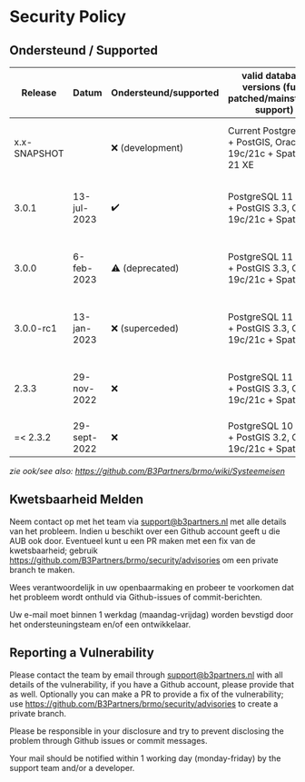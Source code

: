 # Security Policy

## Ondersteund / Supported

| Release      | Datum        | Ondersteund/supported  | valid database versions (fully patched/mainstream support)    | runtime (fully patched)          |
|--------------|--------------|------------------------|---------------------------------------------------------------|----------------------------------|
| x.x-SNAPSHOT |              | ❌ (development)       | Current PostgreSQL + PostGIS, Oracle 19c/21c + Spatial, 21 XE | Java 11, Tomcat 9, Docker 24     |
| 3.0.1        | 13-jul-2023  | ✔️                      | PostgreSQL 11 - 15 + PostGIS 3.3, Oracle 19c/21c + Spatial    | Java 11, Tomcat 9, Docker 24     |
| 3.0.0        | 6-feb-2023   | :warning: (deprecated) | PostgreSQL 11 - 15 + PostGIS 3.3, Oracle 19c/21c + Spatial    | Java 11, Tomcat 9, Docker 23     |
| 3.0.0-rc1    | 13-jan-2023  | ❌ (superceded)        | PostgreSQL 11 - 15 + PostGIS 3.3, Oracle 19c/21c + Spatial    | Java 11, Tomcat 9, Docker 23     |
| 2.3.3        | 29-nov-2022  | ❌                     | PostgreSQL 11 - 15 + PostGIS 3.3, Oracle 19c/21c + Spatial    | Java 11, Tomcat 8.5/9, Docker 20 |
| =< 2.3.2     | 29-sept-2022 | ❌                     | PostgreSQL 10 - 14 + PostGIS 3.2, Oracle 19c/21c + Spatial    | Java 11, Tomcat 8.5              |

_zie ook/see also: https://github.com/B3Partners/brmo/wiki/Systeemeisen_

## Kwetsbaarheid Melden

Neem contact op met het team via support@b3partners.nl met alle details van het probleem.
Indien u beschikt over een Github account geeft u die AUB ook door. Eventueel kunt u een PR maken met een fix
van de kwetsbaarheid; gebruik https://github.com/B3Partners/brmo/security/advisories om een private branch te maken.

Wees verantwoordelijk in uw openbaarmaking en probeer te voorkomen dat het probleem wordt onthuld via Github-issues
of commit-berichten.

Uw e-mail moet binnen 1 werkdag (maandag-vrijdag) worden bevstigd door het ondersteuningsteam en/of een ontwikkelaar.

## Reporting a Vulnerability

Please contact the team by email through support@b3partners.nl with all details of the vulnerability, if you have
a Github account, please provide that as well. Optionally you can make a PR to provide a fix of the vulnerability;
use https://github.com/B3Partners/brmo/security/advisories to create a private branch.

Please be responsible in your disclosure and try to prevent disclosing the problem through Github issues or
commit messages.

Your mail should be notified within 1 working day (monday-friday) by the support team and/or a developer.

